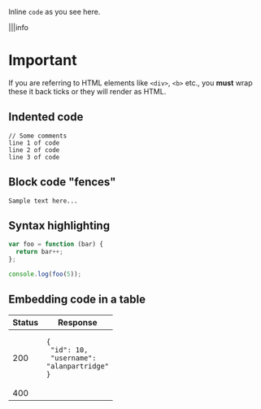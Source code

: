 Inline `code` as you see here. 

|||info
# Important

If you are referring to HTML elements like `<div>`, `<b>` etc., you **must** wrap these it back ticks or they will render as HTML.

## Indented code

    // Some comments
    line 1 of code
    line 2 of code
    line 3 of code


## Block code "fences"

```
Sample text here...
```

## Syntax highlighting

``` js
var foo = function (bar) {
  return bar++;
};

console.log(foo(5));
```

## Embedding code in a table


| Status | Response  |
| ------ | --------- |
| 200    | <pre><code>{<br/>  "id": 10,<br/>  "username": "alanpartridge"<br/>}</code></pre>   |
| 400    |                                 |
